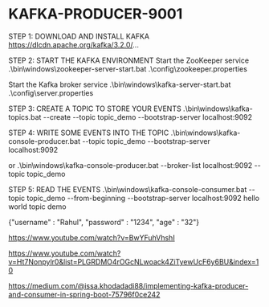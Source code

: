 # KAFKA-PRODUCER-9001
STEP 1: DOWNLOAD AND INSTALL KAFKA
https://dlcdn.apache.org/kafka/3.2.0/...

STEP 2: START THE KAFKA ENVIRONMENT
Start the ZooKeeper service
.\bin\windows\zookeeper-server-start.bat .\config\zookeeper.properties

Start the Kafka broker service
.\bin\windows\kafka-server-start.bat .\config\server.properties

STEP 3: CREATE A TOPIC TO STORE YOUR EVENTS
.\bin\windows\kafka-topics.bat --create --topic topic_demo --bootstrap-server localhost:9092

STEP 4: WRITE SOME EVENTS INTO THE TOPIC
.\bin\windows\kafka-console-producer.bat --topic topic_demo --bootstrap-server localhost:9092

or
.\bin\windows\kafka-console-producer.bat --broker-list localhost:9092 --topic topic_demo

STEP 5:  READ THE EVENTS
.\bin\windows\kafka-console-consumer.bat --topic topic_demo --from-beginning --bootstrap-server localhost:9092
hello world
topic demo


{"username" : "Rahul", "password" : "1234", "age" : "32"}

https://www.youtube.com/watch?v=BwYFuhVhshI

https://www.youtube.com/watch?v=Ht7Nonpylr0&list=PLGRDMO4rOGcNLwoack4ZiTyewUcF6y6BU&index=10

https://medium.com/@issa.khodadadi88/implementing-kafka-producer-and-consumer-in-spring-boot-75796f0ce242
